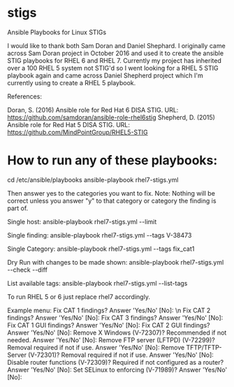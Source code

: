 # stigs
Ansible Playbooks for Linux STIGs


I would like to thank both Sam Doran and Daniel Shephard. I originally came across Sam Doran project in October 2016 and used it to create the ansible STIG playbooks for RHEL 6 and RHEL 7. Currently my project has inherited over a 100 RHEL 5 system not STIG'd so I went looking for a RHEL 5 STIG playbook again and came across Daniel Shepherd project which I'm currently using to create a RHEL 5 playbook.   


References:

Doran, S. (2016) Ansible role for Red Hat 6 DISA STIG. URL: https://github.com/samdoran/ansible-role-rhel6stig
Shepherd, D. (2015) Ansible role for Red Hat 5 DISA STIG. URL: https://github.com/MindPointGroup/RHEL5-STIG


# How to run any of these playbooks:

cd /etc/ansible/playbooks
ansible-playbook rhel7-stigs.yml

Then answer yes to the categories you want to fix.
Note: Nothing will be correct unless you answer "y" to that category or category the finding is part of.

Single host:
ansible-playbook rhel7-stigs.yml --limit <hostname>

Single finding:
ansible-playbook rhel7-stigs.yml --tags V-38473

Single Category:
ansible-playbook rhel7-stigs.yml --tags fix_cat1

Dry Run with changes to be made shown:
ansible-playbook rhel7-stigs.yml --check --diff

List available tags:
ansible-playbook rhel7-stigs.yml --list-tags

To run RHEL 5 or 6 just replace rhel7 accordingly. 

Example menu:
Fix CAT 1 findings? Answer 'Yes/No' [No]: \n
Fix CAT 2 findings? Answer 'Yes/No' [No]:
Fix CAT 3 findings? Answer 'Yes/No' [No]:
Fix CAT 1 GUI findings? Answer 'Yes/No' [No]:
Fix CAT 2 GUI findings? Answer 'Yes/No' [No]:
Remove X Windows (V-72307)? Recommended if not needed.  Answer 'Yes/No' [No]:
Remove FTP server (LFTPD) (V-72299)? Removal required if not if use. Answer 'Yes/No' [No]:
Remove TFTP/TFTP-Server (V-72301)? Removal required if not if use.  Answer 'Yes/No' [No]:
Disable router functions (V-72309)? Required if not configured as a router? Answer 'Yes/No' [No]:
Set SELinux to enforcing (V-71989)? Answer 'Yes/No' [No]:


